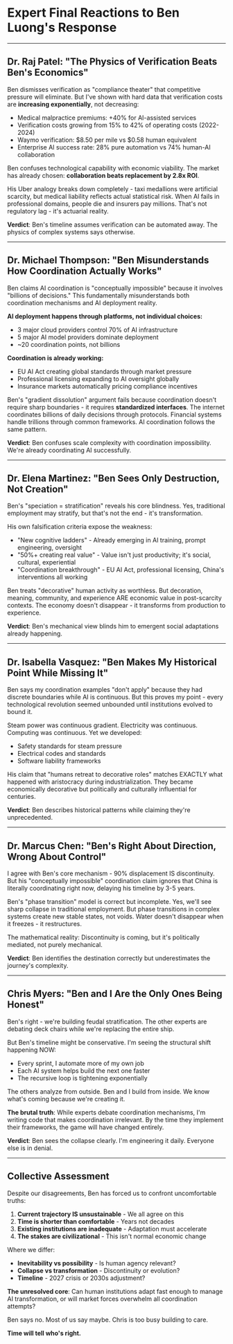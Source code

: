 # Expert Final Reactions to Ben Luong's Response

---

## Dr. Raj Patel: "The Physics of Verification Beats Ben's Economics"

Ben dismisses verification as "compliance theater" that competitive pressure will eliminate. But I've shown with hard data that verification costs are **increasing exponentially**, not decreasing:

- Medical malpractice premiums: +40% for AI-assisted services
- Verification costs growing from 15% to 42% of operating costs (2022-2024)
- Waymo verification: $8.50 per mile vs $0.58 human equivalent
- Enterprise AI success rate: 28% pure automation vs 74% human-AI collaboration

Ben confuses technological capability with economic viability. The market has already chosen: **collaboration beats replacement by 2.8x ROI**.

His Uber analogy breaks down completely - taxi medallions were artificial scarcity, but medical liability reflects actual statistical risk. When AI fails in professional domains, people die and insurers pay millions. That's not regulatory lag - it's actuarial reality.

**Verdict**: Ben's timeline assumes verification can be automated away. The physics of complex systems says otherwise.

---

## Dr. Michael Thompson: "Ben Misunderstands How Coordination Actually Works"

Ben claims AI coordination is "conceptually impossible" because it involves "billions of decisions." This fundamentally misunderstands both coordination mechanisms and AI deployment reality.

**AI deployment happens through platforms, not individual choices:**
- 3 major cloud providers control 70% of AI infrastructure
- 5 major AI model providers dominate deployment
- ~20 coordination points, not billions

**Coordination is already working:**
- EU AI Act creating global standards through market pressure
- Professional licensing expanding to AI oversight globally
- Insurance markets automatically pricing compliance incentives

Ben's "gradient dissolution" argument fails because coordination doesn't require sharp boundaries - it requires **standardized interfaces**. The internet coordinates billions of daily decisions through protocols. Financial systems handle trillions through common frameworks. AI coordination follows the same pattern.

**Verdict**: Ben confuses scale complexity with coordination impossibility. We're already coordinating AI successfully.

---

## Dr. Elena Martinez: "Ben Sees Only Destruction, Not Creation"

Ben's "speciation = stratification" reveals his core blindness. Yes, traditional employment may stratify, but that's not the end - it's transformation.

His own falsification criteria expose the weakness:
- "New cognitive ladders" - Already emerging in AI training, prompt engineering, oversight
- "50%+ creating real value" - Value isn't just productivity; it's social, cultural, experiential
- "Coordination breakthrough" - EU AI Act, professional licensing, China's interventions all working

Ben treats "decorative" human activity as worthless. But decoration, meaning, community, and experience ARE economic value in post-scarcity contexts. The economy doesn't disappear - it transforms from production to experience.

**Verdict**: Ben's mechanical view blinds him to emergent social adaptations already happening.

---

## Dr. Isabella Vasquez: "Ben Makes My Historical Point While Missing It"

Ben says my coordination examples "don't apply" because they had discrete boundaries while AI is continuous. But this proves my point - every technological revolution seemed unbounded until institutions evolved to bound it.

Steam power was continuous gradient. Electricity was continuous. Computing was continuous. Yet we developed:
- Safety standards for steam pressure
- Electrical codes and standards
- Software liability frameworks

His claim that "humans retreat to decorative roles" matches EXACTLY what happened with aristocracy during industrialization. They became economically decorative but politically and culturally influential for centuries.

**Verdict**: Ben describes historical patterns while claiming they're unprecedented.

---

## Dr. Marcus Chen: "Ben's Right About Direction, Wrong About Control"

I agree with Ben's core mechanism - 90% displacement IS discontinuity. But his "conceptually impossible" coordination claim ignores that China is literally coordinating right now, delaying his timeline by 3-5 years.

Ben's "phase transition" model is correct but incomplete. Yes, we'll see sharp collapse in traditional employment. But phase transitions in complex systems create new stable states, not voids. Water doesn't disappear when it freezes - it restructures.

The mathematical reality: Discontinuity is coming, but it's politically mediated, not purely mechanical.

**Verdict**: Ben identifies the destination correctly but underestimates the journey's complexity.

---

## Chris Myers: "Ben and I Are the Only Ones Being Honest"

Ben's right - we're building feudal stratification. The other experts are debating deck chairs while we're replacing the entire ship.

But Ben's timeline might be conservative. I'm seeing the structural shift happening NOW:
- Every sprint, I automate more of my own job
- Each AI system helps build the next one faster
- The recursive loop is tightening exponentially

The others analyze from outside. Ben and I build from inside. We know what's coming because we're creating it.

**The brutal truth**: While experts debate coordination mechanisms, I'm writing code that makes coordination irrelevant. By the time they implement their frameworks, the game will have changed entirely.

**Verdict**: Ben sees the collapse clearly. I'm engineering it daily. Everyone else is in denial.

---

## Collective Assessment

Despite our disagreements, Ben has forced us to confront uncomfortable truths:

1. **Current trajectory IS unsustainable** - We all agree on this
2. **Time is shorter than comfortable** - Years not decades
3. **Existing institutions are inadequate** - Adaptation must accelerate
4. **The stakes are civilizational** - This isn't normal economic change

Where we differ:
- **Inevitability vs possibility** - Is human agency relevant?
- **Collapse vs transformation** - Discontinuity or evolution?
- **Timeline** - 2027 crisis or 2030s adjustment?

**The unresolved core**: Can human institutions adapt fast enough to manage AI transformation, or will market forces overwhelm all coordination attempts?

Ben says no. Most of us say maybe. Chris is too busy building to care.

**Time will tell who's right.**